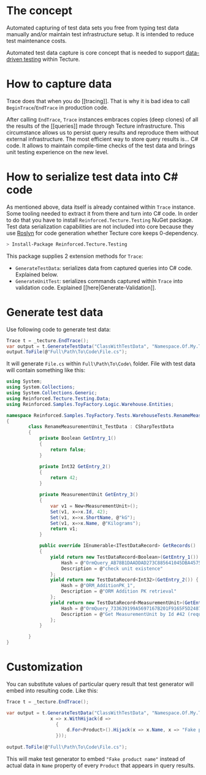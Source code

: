 # The concept

Automated capturing of test data sets you free from typing test data manually and/or maintain test infrastructure setup. It is intended to reduce test maintenance costs.

Automated test data capture is core concept that is needed to support [data-driven testing](https://en.wikipedia.org/wiki/Data-driven_testing) within Tecture.

# How to capture data

Trace does that when you do [[tracing]]. That is why it is bad idea to call `BeginTrace`/`EndTrace` in production code. 

After calling `EndTrace`, `Trace` instances embraces copies (deep clones) of all the results of the [[queries]] made through Tecture infrastructure. This circumstance allows us to persist query results and reproduce them without external infrastructure. The most efficient way to store query results is... C# code. It allows to maintain compile-time checks of the test data and brings unit testing experience on the new level. 


# How to serialize test data into C# code

As mentioned above, data itself is already contained within `Trace` instance. Some tooling needed to extract it from there and turn into C# code. In order to do that you have to install `Reinforced.Tecture.Testing` NuGet package. Test data serialization capabilities are not included into core because they use [Roslyn](https://github.com/dotnet/roslyn) for code generation whether Tecture core keeps 0-dependency.

```bash
> Install-Package Reinforced.Tecture.Testing
```

This package supplies 2 extension methods for `Trace`:
- `GenerateTestData`: serializes data from captured queries into C# code. Explained below.
- `GenerateUnitTest`: serializes commands captured within `Trace` into validation code. Explained [[here|Generate-Validation]].

# Generate test data

Use following code to generate test data:
```csharp
Trace t = _tecture.EndTrace();
var output = t.GenerateTestData("ClassWithTestData", "Namespace.Of.My.Tests");
output.ToFile(@"Full\Path\To\Code\File.cs");
```
It will generate `File.cs` within `Full\Path\To\Code\` folder. File with test data will contain something like this:

```csharp
using System;
using System.Collections;
using System.Collections.Generic;
using Reinforced.Tecture.Testing.Data;
using Reinforced.Samples.ToyFactory.Logic.Warehouse.Entities;

namespace Reinforced.Samples.ToyFactory.Tests.WarehouseTests.RenameMeasurementUnit
{
		class RenameMeasurementUnit_TestData : CSharpTestData
		{
			private Boolean GetEntry_1()
			{ 
				return false;
			}

			private Int32 GetEntry_2()
			{ 
				return 42;
			}

			private MeasurementUnit GetEntry_3()
			{ 
				var v1 = New<MeasurementUnit>();
				Set(v1, x=>x.Id, 42);
				Set(v1, x=>x.ShortName, @"kG");
				Set(v1, x=>x.Name, @"Kilograms");
				return v1;
			}

			public override IEnumerable<ITestDataRecord> GetRecords()
			{ 
				yield return new TestDataRecord<Boolean>(GetEntry_1()) { 
					Hash = @"OrmQuery_AB78B1DAADDAD273C885641045DBA4575D5FF2948319913F64C58E6FC40F215",
					Description = @"check unit existence"
				};
				yield return new TestDataRecord<Int32>(GetEntry_2()) { 
					Hash = @"ORM_AdditionPK_1",
					Description = @"ORM Addition PK retrieval"
				};
				yield return new TestDataRecord<MeasurementUnit>(GetEntry_3()) { 
					Hash = @"OrmQuery_733639199A5697167B201F9165F5D2487D9588D52EC594686EF5C98F2D619B",
					Description = @"Get MeasurementUnit by Id #42 (required)"
				};
			}

		}
}
```

# Customization

You can substitute values of particular query result that test generator will embed into resulting code. Like this:
```csharp
Trace t = _tecture.EndTrace();

var output = t.GenerateTestData("ClassWithTestData", "Namespace.Of.My.Tests",
                x => x.WithHijack(d =>
                  {
                      d.For<Product>().Hijack(x => x.Name, x => "Fake product name");
                  }));
				  
output.ToFile(@"Full\Path\To\Code\File.cs");
```
This will make test generator to embed `"Fake product name"` instead of actual data in `Name` property of every `Product` that appears in query results.